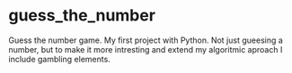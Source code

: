 # guess_the_number # 
Guess the number game.
My first project with Python.
Not just gueesing a number, but to make it more intresting and extend my algoritmic aproach I include gambling elements.
